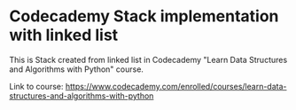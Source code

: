# Codecademy Stack implementation with linked list
This is Stack created from linked list in Codecademy "Learn Data Structures and Algorithms with Python" course.

Link to course: https://www.codecademy.com/enrolled/courses/learn-data-structures-and-algorithms-with-python